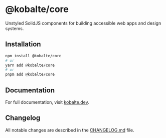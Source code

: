# @kobalte/core

Unstyled SolidJS components for building accessible web apps and design systems.

## Installation

```bash
npm install @kobalte/core
# or
yarn add @kobalte/core
# or
pnpm add @kobalte/core
```

## Documentation

For full documentation, visit [kobalte.dev](https://kobalte.dev/).

## Changelog

All notable changes are described in the [CHANGELOG.md](./CHANGELOG.md) file.
